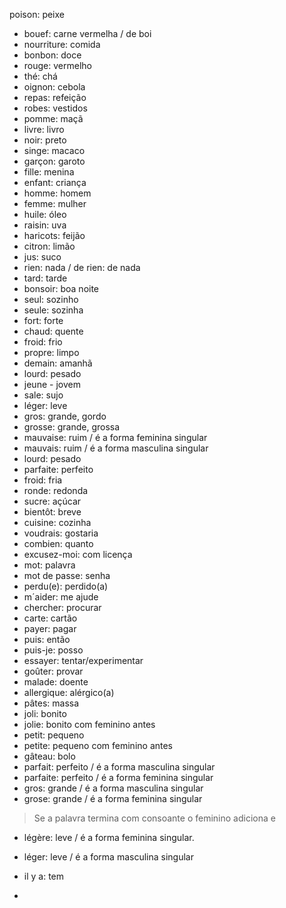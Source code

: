 poison: peixe
- bouef: carne vermelha / de boi
- nourriture: comida
- bonbon: doce
- rouge: vermelho
- thé: chá
- oignon: cebola
- repas: refeição
- robes: vestidos
- pomme: maçã
- livre: livro
- noir: preto
- singe: macaco
- garçon: garoto
- fille: menina
- enfant: criança
- homme: homem
- femme: mulher
- huile: óleo
- raisin: uva
- haricots: feijão
- citron: limão
- jus: suco
- rien: nada / de rien: de nada
- tard: tarde
- bonsoir: boa noite
- seul: sozinho
- seule: sozinha
- fort: forte
- chaud: quente
- froid: frio
- propre: limpo
- demain: amanhã 
- lourd: pesado
- jeune - jovem 
- sale: sujo
- léger: leve
- gros: grande, gordo
- grosse: grande, grossa
- mauvaise: ruim / é a forma feminina singular
- mauvais: ruim / é a forma masculina singular
- lourd: pesado
- parfaite: perfeito
- froid: fria
- ronde: redonda
- sucre: açúcar
- bientôt: breve
- cuisine: cozinha
- voudrais: gostaria
- combien: quanto
- excusez-moi: com licença
- mot: palavra
- mot de passe: senha
- perdu(e): perdido(a)
- m´aider: me ajude
- chercher: procurar
- carte: cartão
- payer: pagar
- puis: então
- puis-je: posso
- essayer: tentar/experimentar
- goûter: provar
- malade: doente
- allergique: alérgico(a)
- pâtes: massa
- joli: bonito
- jolie: bonito  com feminino antes
- petit: pequeno
- petite: pequeno  com feminino antes
- gâteau: bolo
- parfait: perfeito / é a forma masculina singular
- parfaite: perfeito / é a forma feminina singular
- gros: grande / é a forma masculina singular
- grose: grande / é a forma feminina singular


> Se a palavra termina com consoante o feminino adiciona e


- légère: leve / é a forma feminina singular.
- léger: leve / é a forma masculina singular



- il y a: tem
- 